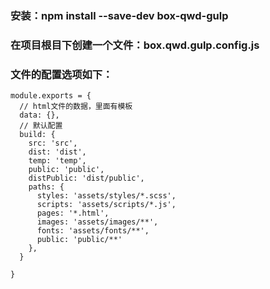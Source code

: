### 安装：npm install --save-dev  box-qwd-gulp
### 在项目根目下创建一个文件：box.qwd.gulp.config.js   
### 文件的配置选项如下：  
```
module.exports = {
  // html文件的数据，里面有模板
  data: {},
  // 默认配置
  build: {
    src: 'src',
    dist: 'dist',
    temp: 'temp',
    public: 'public',
    distPublic: 'dist/public',
    paths: {
      styles: 'assets/styles/*.scss',
      scripts: 'assets/scripts/*.js',
      pages: '*.html',
      images: 'assets/images/**',
      fonts: 'assets/fonts/**',
      public: 'public/**'
    },
  }

}

```